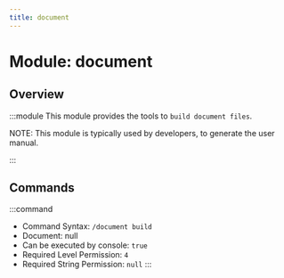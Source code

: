```yaml
---
title: document
---
```



# Module: document

## Overview
:::module
  This module provides the tools to `build document files`.
  
  NOTE: This module is typically used by developers, to generate the user manual.


:::
## Commands
:::command
- Command Syntax: `/document build`
- Document: null
- Can be executed by console: `true`
- Required Level Permission: `4`
- Required String Permission: `null`
:::
